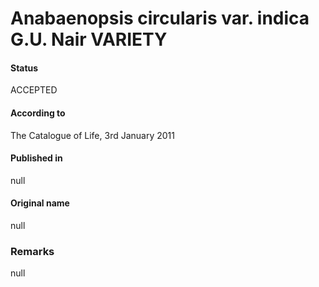 # Anabaenopsis circularis var. indica G.U. Nair VARIETY

#### Status
ACCEPTED

#### According to
The Catalogue of Life, 3rd January 2011

#### Published in
null

#### Original name
null

### Remarks
null